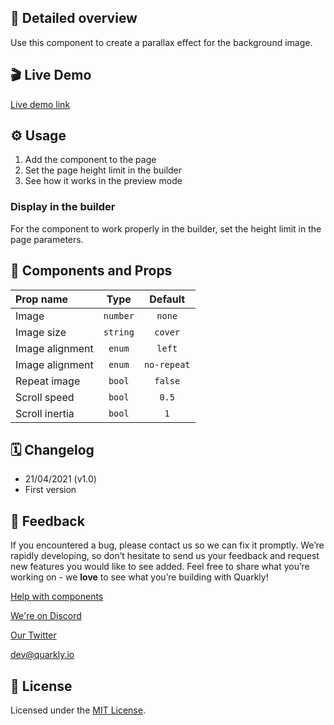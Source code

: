 ## 📖 Detailed overview

Use this component to create a parallax effect for the background image.

## 🎬 Live Demo

[Live demo link](https://quarkly-catalog.netlify.app/bgimageparallax/)

## ⚙️ Usage

1.  Add the component to the page
2.  Set the page height limit in the builder
3.  See how it works in the preview mode

### Display in the builder

For the component to work properly in the builder, set the height limit in the page parameters.

## 🧩 Components and Props

| Prop name       |   Type   |   Default   |
| :-------------- | :------: | :---------: |
| Image           | `number` |   `none`    |
| Image size      | `string` |   `cover`   |
| Image alignment |  `enum`  |   `left`    |
| Image alignment |  `enum`  | `no-repeat` |
| Repeat image    |  `bool`  |   `false`   |
| Scroll speed    |  `bool`  |    `0.5`    |
| Scroll inertia  |  `bool`  |     `1`     |

## 🗓 Changelog

-   21/04/2021 (v1.0)
-   First version

## 📮 Feedback

If you encountered a bug, please contact us so we can fix it promptly. We’re rapidly developing, so don’t hesitate to send us your feedback and request new features you would like to see added. Feel free to share what you’re working on - we **love** to see what you’re building with Quarkly!

[Help with components](https://community.quarkly.io/c/requests/11)

[We're on Discord](https://discord.gg/f9KhSMGX)

[Our Twitter](https://twitter.com/quarklyapp)

[dev@quarkly.io](mailto:dev@quarkly.io)

## 📝 License

Licensed under the [MIT License](./LICENSE).
